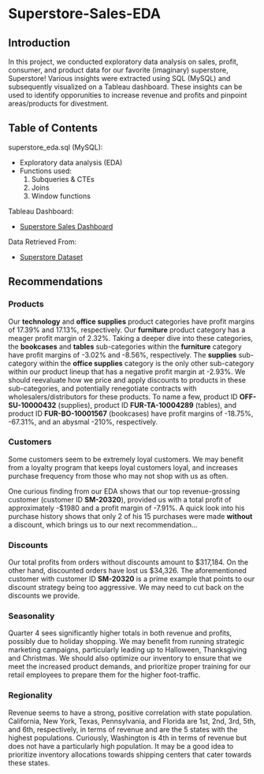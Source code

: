 # Superstore-Sales-EDA

## Introduction

In this project, we conducted exploratory data analysis on sales, profit, consumer, and product data for our favorite (imaginary) superstore, Superstore! Various insights were extracted using SQL (MySQL) and subsequently visualized on a Tableau dashboard. These insights can be used to identify opporunities to increase revenue and profits and pinpoint areas/products for divestment.

## Table of Contents

superstore_eda.sql (MySQL):
- Exploratory data analysis (EDA)
- Functions used:
  1. Subqueries & CTEs
  2. Joins
  3. Window functions

Tableau Dashboard:
- [Superstore Sales Dashboard](https://public.tableau.com/app/profile/brandon.han3861/viz/SuperstoreSalesDashboard_16947664303160/Dashboard1)

Data Retrieved From:
- [Superstore Dataset](https://www.kaggle.com/datasets/vivek468/superstore-dataset-final)

## Recommendations

### Products

Our **technology** and **office supplies** product categories have profit margins of 17.39% and 17.13%, respectively. Our **furniture** product category has a meager profit margin of 2.32%. Taking a deeper dive into these categories, the **bookcases** and **tables** sub-categories within the **furniture** category have profit margins of -3.02% and -8.56%, respectively. The **supplies** sub-category within the **office supplies** category is the only other sub-category within our product lineup that has a negative profit margin at -2.93%. We should reevaluate how we price and apply discounts to products in these sub-categories, and potentially renegotiate contracts with wholesalers/distributors for these products. To name a few, product ID **OFF-SU-10000432** (supplies), product ID **FUR-TA-10004289** (tables), and product ID **FUR-BO-10001567** (bookcases) have profit margins of -18.75%, -67.31%, and an abysmal -210%, respectively.

### Customers
Some customers seem to be extremely loyal customers. We may benefit from a loyalty program that keeps loyal customers loyal, and increases purchase frequency from those who may not shop with us as often. 

One curious finding from our EDA shows that our top revenue-grossing customer (customer ID **SM-20320**), provided us with a total profit of approximately -$1980 and a profit margin of -7.91%. A quick look into his purchase history shows that only 2 of his 15 purchases were made **without** a discount, which brings us to our next recommendation...

### Discounts

Our total profits from orders without discounts amount to $317,184. On the other hand, discounted orders have lost us $34,326. The aforementioned customer with customer ID **SM-20320** is a prime example that points to our discount strategy being too aggressive. We may need to cut back on the discounts we provide.

### Seasonality

Quarter 4 sees significantly higher totals in both revenue and profits, possibly due to holiday shopping. We may benefit from running strategic marketing campaigns, particularly leading up to Halloween, Thanksgiving and Christmas. We should also optimize our inventory to ensure that we meet the increased product demands, and prioritize proper training for our retail employees to prepare them for the higher foot-traffic.

### Regionality

Revenue seems to have a strong, positive correlation with state population. California, New York, Texas, Pennsylvania, and Florida are 1st, 2nd, 3rd, 5th, and 6th, respectively, in terms of revenue and are the 5 states with the highest populations. Curiously, Washington is 4th in terms of revenue but does not have a particularly high population. It may be a good idea to prioritize inventory allocations towards shipping centers that cater towards these states.
